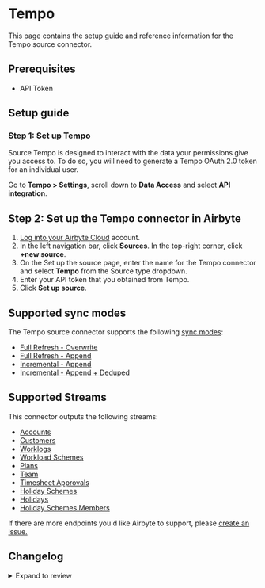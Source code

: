 # Tempo

This page contains the setup guide and reference information for the Tempo source connector.

## Prerequisites

- API Token

## Setup guide

### Step 1: Set up Tempo

Source Tempo is designed to interact with the data your permissions give you access to. To do so, you will need to generate a Tempo OAuth 2.0 token for an individual user.

Go to **Tempo &gt; Settings**, scroll down to **Data Access** and select **API integration**.

## Step 2: Set up the Tempo connector in Airbyte

1. [Log into your Airbyte Cloud](https://cloud.airbyte.com/workspaces) account.
2. In the left navigation bar, click **Sources**. In the top-right corner, click **+new source**.
3. On the Set up the source page, enter the name for the Tempo connector and select **Tempo** from the Source type dropdown.
4. Enter your API token that you obtained from Tempo.
5. Click **Set up source**.

## Supported sync modes

The Tempo source connector supports the following [ sync modes](https://docs.airbyte.com/cloud/core-concepts#connection-sync-modes):

- [Full Refresh - Overwrite](https://docs.airbyte.com/understanding-airbyte/connections/full-refresh-overwrite/)
- [Full Refresh - Append](https://docs.airbyte.com/understanding-airbyte/connections/full-refresh-append)
- [Incremental - Append](https://docs.airbyte.com/understanding-airbyte/connections/incremental-append)
- [Incremental - Append + Deduped](https://docs.airbyte.com/understanding-airbyte/connections/incremental-append-deduped)

## Supported Streams

This connector outputs the following streams:

- [Accounts](https://apidocs.tempo.io/#tag/Accounts)
- [Customers](https://apidocs.tempo.io/#tag/Customers)
- [Worklogs](https://apidocs.tempo.io/#tag/Worklogs)
- [Workload Schemes](https://apidocs.tempo.io/#tag/Workload-Schemes)
- [Plans](https://apidocs.tempo.io/#tag/Plans)
- [Team](https://apidocs.tempo.io/#tag/Team)
- [Timesheet Approvals](https://apidocs.tempo.io/#tag/Timesheet-Approvals)
- [Holiday Schemes](https://apidocs.tempo.io/#tag/Holiday-Schemes)
- [Holidays](https://apidocs.tempo.io/#tag/Holiday-Schemes/operation/getHolidays)
- [Holiday Schemes Members](https://apidocs.tempo.io/#tag/Holiday-Schemes/operation/getWorkloadSchemeMembers)

If there are more endpoints you'd like Airbyte to support, please [create an issue.](https://github.com/airbytehq/airbyte/issues/new/choose)

## Changelog

<details>
  <summary>Expand to review</summary>

| Version | Date       | Pull Request                                             | Subject                                                   |
| :------ | :--------- | :------------------------------------------------------- | :-------------------------------------------------------- |
| 0.4.16 | 2025-06-18 | [canonical/17](https://github.com/canonical/airbyte/pull/17) | Add new streams |
| 0.4.15 | 2025-03-08 | [55601](https://github.com/airbytehq/airbyte/pull/55601) | Update dependencies |
| 0.4.14 | 2025-03-01 | [55147](https://github.com/airbytehq/airbyte/pull/55147) | Update dependencies |
| 0.4.13 | 2025-02-22 | [54538](https://github.com/airbytehq/airbyte/pull/54538) | Update dependencies |
| 0.4.12 | 2025-02-15 | [54088](https://github.com/airbytehq/airbyte/pull/54088) | Update dependencies |
| 0.4.11 | 2025-02-08 | [53559](https://github.com/airbytehq/airbyte/pull/53559) | Update dependencies |
| 0.4.10 | 2025-02-01 | [53067](https://github.com/airbytehq/airbyte/pull/53067) | Update dependencies |
| 0.4.9 | 2025-01-25 | [52414](https://github.com/airbytehq/airbyte/pull/52414) | Update dependencies |
| 0.4.8 | 2025-01-18 | [51973](https://github.com/airbytehq/airbyte/pull/51973) | Update dependencies |
| 0.4.7 | 2025-01-11 | [51459](https://github.com/airbytehq/airbyte/pull/51459) | Update dependencies |
| 0.4.6 | 2024-12-28 | [50812](https://github.com/airbytehq/airbyte/pull/50812) | Update dependencies |
| 0.4.5 | 2024-12-21 | [50359](https://github.com/airbytehq/airbyte/pull/50359) | Update dependencies |
| 0.4.4 | 2024-12-14 | [49755](https://github.com/airbytehq/airbyte/pull/49755) | Update dependencies |
| 0.4.3 | 2024-12-12 | [49417](https://github.com/airbytehq/airbyte/pull/49417) | Update dependencies |
| 0.4.2 | 2024-12-11 | [47545](https://github.com/airbytehq/airbyte/pull/47545) | Starting with this version, the Docker image is now rootless. Please note that this and future versions will not be compatible with Airbyte versions earlier than 0.64 |
| 0.4.1 | 2024-08-16 | [44196](https://github.com/airbytehq/airbyte/pull/44196) | Bump source-declarative-manifest version |
| 0.4.0 | 2024-08-14 | [44058](https://github.com/airbytehq/airbyte/pull/44058) | Refactor connector to manifest-only format |
| 0.3.14 | 2024-08-12 | [43843](https://github.com/airbytehq/airbyte/pull/43843) | Update dependencies |
| 0.3.13 | 2024-08-10 | [43466](https://github.com/airbytehq/airbyte/pull/43466) | Update dependencies |
| 0.3.12 | 2024-08-03 | [43152](https://github.com/airbytehq/airbyte/pull/43152) | Update dependencies |
| 0.3.11 | 2024-07-27 | [42778](https://github.com/airbytehq/airbyte/pull/42778) | Update dependencies |
| 0.3.10 | 2024-07-20 | [42178](https://github.com/airbytehq/airbyte/pull/42178) | Update dependencies |
| 0.3.9 | 2024-07-15 | [38790](https://github.com/airbytehq/airbyte/pull/38790) | Make compatible with the builder |
| 0.3.8 | 2024-07-13 | [41687](https://github.com/airbytehq/airbyte/pull/41687) | Update dependencies |
| 0.3.7 | 2024-07-10 | [41357](https://github.com/airbytehq/airbyte/pull/41357) | Update dependencies |
| 0.3.6 | 2024-07-09 | [41307](https://github.com/airbytehq/airbyte/pull/41307) | Update dependencies |
| 0.3.5 | 2024-07-06 | [40862](https://github.com/airbytehq/airbyte/pull/40862) | Update dependencies |
| 0.3.4 | 2024-06-25 | [40336](https://github.com/airbytehq/airbyte/pull/40336) | Update dependencies |
| 0.3.3 | 2024-06-22 | [40022](https://github.com/airbytehq/airbyte/pull/40022) | Update dependencies |
| 0.3.2 | 2024-05-21 | [38488](https://github.com/airbytehq/airbyte/pull/38488) | [autopull] base image + poetry + up_to_date |
| 0.3.1 | 2023-03-06 | [23231](https://github.com/airbytehq/airbyte/pull/23231) | Publish using low-code CDK Beta version |
| 0.3.0 | 2022-11-02 | [18936](https://github.com/airbytehq/airbyte/pull/18936) | Migrate to low code + certify to Beta + migrate to API v4 |
| 0.2.6 | 2022-09-08 | [16361](https://github.com/airbytehq/airbyte/pull/16361) | Avoid infinite loop for non-paginated APIs |
| 0.2.4 | 2021-11-08 | [7649](https://github.com/airbytehq/airbyte/pull/7649) | Migrate to the CDK |

</details>
